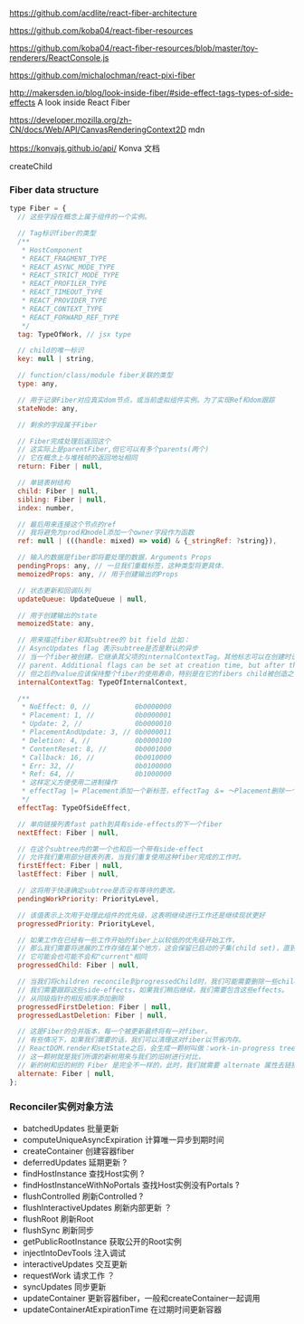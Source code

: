 https://github.com/acdlite/react-fiber-architecture

https://github.com/koba04/react-fiber-resources

https://github.com/koba04/react-fiber-resources/blob/master/toy-renderers/ReactConsole.js

https://github.com/michalochman/react-pixi-fiber

http://makersden.io/blog/look-inside-fiber/#side-effect-tags-types-of-side-effects   A look inside React Fiber

https://developer.mozilla.org/zh-CN/docs/Web/API/CanvasRenderingContext2D mdn


https://konvajs.github.io/api/   Konva 文档

createChild

### Fiber data structure

```javascript
type Fiber = {
  // 这些字段在概念上属于组件的一个实例。

  // Tag标识fiber的类型
  /**
   * HostComponent
   * REACT_FRAGMENT_TYPE
   * REACT_ASYNC_MODE_TYPE
   * REACT_STRICT_MODE_TYPE
   * REACT_PROFILER_TYPE
   * REACT_TIMEOUT_TYPE
   * REACT_PROVIDER_TYPE
   * REACT_CONTEXT_TYPE
   * REACT_FORWARD_REF_TYPE
   */
  tag: TypeOfWork, // jsx type

  // child的唯一标识
  key: null | string,

  // function/class/module fiber关联的类型
  type: any,

  // 用于记录Fiber对应真实dom节点，或当前虚拟组件实例。为了实现Ref和dom跟踪
  stateNode: any,

  // 剩余的字段属于Fiber

  // Fiber完成处理后返回这个
  // 这实际上是parentFiber,但它可以有多个parents(两个)
  // 它在概念上与堆栈帧的返回地址相同
  return: Fiber | null,

  // 单链表树结构
  child: Fiber | null,
  sibling: Fiber | null,
  index: number,

  // 最后用来连接这个节点的ref
  // 我将避免为prod和model添加一个owner字段作为函数
  ref: null | (((handle: mixed) => void) & {_stringRef: ?string}),

  // 输入的数据是fiber即将要处理的数据，Arguments Props
  pendingProps: any, // 一旦我们重载标签，这种类型将更具体.
  memoizedProps: any, // 用于创建输出的Props

  // 状态更新和回调队列
  updateQueue: UpdateQueue | null,

  // 用于创建输出的state
  memoizedState: any,

  // 用来描述fiber和其subtree的 bit field 比如：
  // AsyncUpdates flag 表示subtree是否是默认的异步
  // 当一个fiber被创建，它继承其父项的internalContextTag。其他标志可以在创建时设置
  // parent. Additional flags can be set at creation time, but after than the
  // 但之后的value应该保持整个fiber的使用寿命，特别是在它的fibers child被创造之前。
  internalContextTag: TypeOfInternalContext,

  /**
   * NoEffect: 0, //           0b0000000
   * Placement: 1, //          0b0000001
   * Update: 2, //             0b0000010
   * PlacementAndUpdate: 3, // 0b0000011
   * Deletion: 4, //           0b0000100
   * ContentReset: 8, //       0b0001000
   * Callback: 16, //          0b0010000
   * Err: 32, //               0b0100000
   * Ref: 64, //               0b1000000
   * 这样定义方便使用二进制操作
   * effectTag |= Placement添加一个新标签，effectTag ＆= 〜Placement删除一个标签
   */
  effectTag: TypeOfSideEffect,

  // 单向链接列表fast path到具有side-effects的下一个fiber
  nextEffect: Fiber | null,

  // 在这个subtree内的第一个也和后一个带有side-effect
  // 允许我们重用部分链表列表，当我们重复使用这种fiber完成的工作时。
  firstEffect: Fiber | null,
  lastEffect: Fiber | null,

  // 这将用于快速确定subtree是否没有等待的更改。
  pendingWorkPriority: PriorityLevel,

  // 该值表示上次用于处理此组件的优先级，这表明继续进行工作还是继续现状更好
  progressedPriority: PriorityLevel,

  // 如果工作在已经有一些工作开始的fiber上以较低的优先级开始工作，
  // 那么我们需要将进展的工作存储在某个地方，这会保留已启动的子集(child set)，直到我们需要重新开始工作
  // 它可能会也可能不会和"current"相同
  progressedChild: Fiber | null,

  // 当我们将children reconcile到progressedChild时，我们可能需要删除一些child fibers.
  // 我们需要跟踪这些side-effects，如果我们稍后继续，我们需要包含这些effects。
  // 从同级指针的相反顺序添加删除
  progressedFirstDeletion: Fiber | null,
  progressedLastDeletion: Fiber | null,

  // 这是Fiber的合并版本，每一个被更新最终将有一对fiber。
  // 有些情况下，如果我们需要的话，我们可以清理这对fiber以节省内存。
  // ReactDOM.render和setState之后，会生成一颗树叫做：work-in-progress tree，
  // 这一颗树就是我们所谓的新树用来与我们的旧树进行对比，
  // 新的树和旧的树的 Fiber 是完全不一样的，此时，我们就需要 alternate 属性去链接新树和旧树
  alternate: Fiber | null,
};
```

### Reconciler实例对象方法

* batchedUpdates    批量更新
* computeUniqueAsyncExpiration    计算唯一异步到期时间
* createContainer   创建容器fiber
* deferredUpdates   延期更新 ?
* findHostInstance  查找Host实例 ?
* findHostInstanceWithNoPortals   查找Host实例没有Portals ?
* flushControlled   刷新Controlled ?
* flushInteractiveUpdates   刷新内部更新 ？
* flushRoot   刷新Root
* flushSync   刷新同步
* getPublicRootInstance   获取公开的Root实例
* injectIntoDevTools    注入调试
* interactiveUpdates    交互更新
* requestWork   请求工作 ？ 
* syncUpdates   同步更新
* updateContainer   更新容器fiber，一般和createContainer一起调用
* updateContainerAtExpirationTime   在过期时间更新容器
